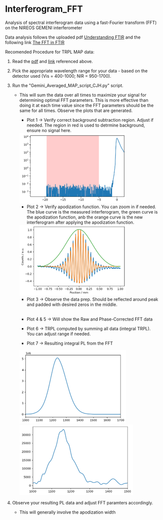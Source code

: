 # Interferogram_FFT
Analysis of spectral interferogram data using a fast-Fourier transform (FFT) on the NIREOS GEMENI interferometer

Data analysis follows the uploaded pdf [Understanding FTIR](https://github.com/HagesLab/Interferogram_FFT/blob/main/Understanding_FTIR.pdf) and the following link
[The FFT in FTIR](https://www.essentialftir.com/fftTutorial.html#:~:text=The%20Fast%20Fourier%20Transform%20(FFT)%20applied%20to%20FTIR%20Data&text=The%20starting%20point%20is%20the,point%2C%20or%20%27ZPD%27)

Recomended Procedure for TRPL MAP data:
1) Read the [pdf](https://github.com/HagesLab/Interferogram_FFT/blob/main/Understanding_FTIR.pdf) and [link](https://www.essentialftir.com/fftTutorial.html#:~:text=The%20Fast%20Fourier%20Transform%20(FFT)%20applied%20to%20FTIR%20Data&text=The%20starting%20point%20is%20the,point%2C%20or%20%27ZPD%27) referenced above.
3) Pick the appropriate wavelength range for your data - based on the detector used (Vis = 400-1000; NIR = 950-1700).
4) Run the "Gemini_Averaged_MAP_script_CJH.py" script.
      - This will sum the data over all times to maximize your signal for determining optimal FFT parameters. This is more effective than doing it at each time value since the FFT parameters should be the same for all times. Observe the plots that are generated.
          - Plot 1 -> Verify correct background subtraction region. Adjust if needed. The region in red is used to detrmine background, ensure no signal here.
          
          <img src="https://github.com/HagesLab/Interferogram_FFT/blob/main/Readme%20Images/BKGSub.png" width="350">
          
          - Plot 2 -> Verify apodization function. You can zoom in if needed. The blue curve is the measured interferogram, the green curve is the apodization function, anb the orange curve is the new interferogram after applying the apodization function.
          
          <img src="https://github.com/HagesLab/Interferogram_FFT/blob/main/Readme%20Images/Apod.png" width="350">
          
          - Plot 3 -> Observe the data prep. Should be reflected around peak and padded with desired zeros in the middle.
          
          <img scr="https://github.com/HagesLab/Interferogram_FFT/blob/main/Readme%20Images/Pad.png" width="350">
          
          - Plot 4 & 5 -> Will show the Raw and Phase-Corrected FFT data
          
          - Plot 6 -> TRPL computed by summing all data (integral TRPL). You can adjust range if needed.
          
          - Plot 7 -> Resulting integral PL from the FFT
          
          <img src="https://github.com/HagesLab/Interferogram_FFT/blob/main/Readme%20Images/PL%20good.png" width="350"> <img src="https://github.com/HagesLab/Interferogram_FFT/blob/main/Readme%20Images/Poor%20Apod.png" width="373">
          
 3) Observe your resulting PL data and adjust FFT paramters accordingly. 
      - This will generally involve the apodization width    
